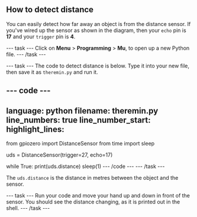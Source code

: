 ## How to detect distance

You can easily detect how far away an object is from the distance sensor. If you've wired up the sensor as shown in the diagram, then your `echo` pin is **17** and your `trigger` pin is **4**.

--- task ---
Click on **Menu** > **Programming** > **Mu**, to open up a new Python file.
--- /task ---

--- task ---
The code to detect distance is below. Type it into your new file, then save it as `theremin.py` and run it.

--- code ---
---
language: python
filename: theremin.py
line_numbers: true
line_number_start: 
highlight_lines: 
---
from gpiozero import DistanceSensor
from time import sleep

uds = DistanceSensor(trigger=27, echo=17)

while True:
	print(uds.distance)
	sleep(1)
--- /code ---
--- /task ---

The `uds.distance` is the distance in metres between the object and the sensor.

--- task ---
Run your code and move your hand up and down in front of the sensor. You should see the distance changing, as it is printed out in the shell.
--- /task ---




